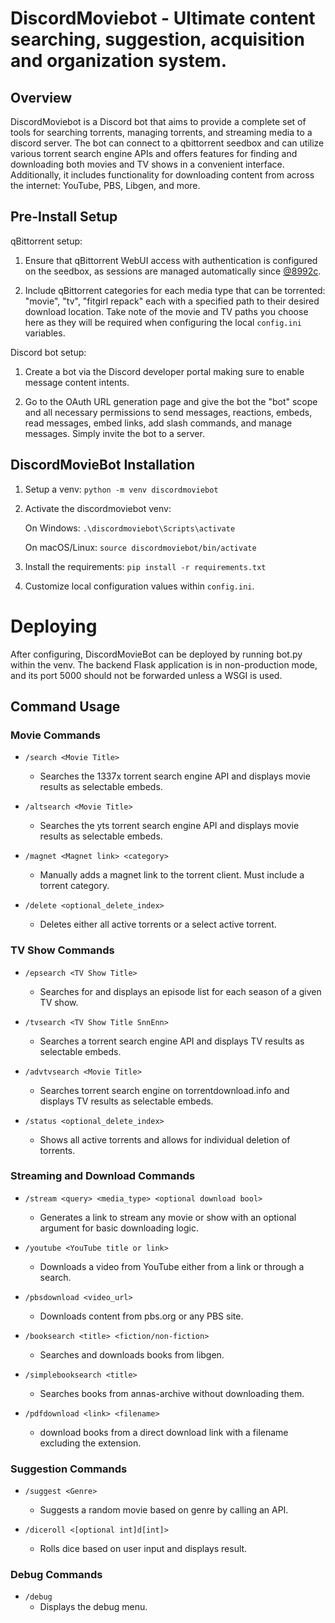 # DiscordMoviebot - Ultimate content searching, suggestion, acquisition and organization system. 

## Overview

DiscordMoviebot is a Discord bot that aims to provide a complete set of tools for searching torrents, managing torrents, and streaming media to a discord server. The bot can connect to a qbittorrent seedbox and can utilize various torrent search engine APIs and offers features for finding and downloading both movies and TV shows in a convenient interface. Additionally, it includes functionality for downloading content from across the internet: YouTube, PBS, Libgen, and more.

## Pre-Install Setup
qBittorrent setup:

1) Ensure that qBittorrent WebUI access with authentication is configured on the seedbox, as sessions are managed automatically since [@8992c](https://github.com/JakeTurner616/DiscordMovieBot/commit/8992c8a2d2ff3434781b366aa3e9897d12699645).

3) Include qBittorrent categories for each media type that can be torrented: "movie", "tv", "fitgirl repack" each with a specified path to their desired download location. Take note of the movie and TV paths you choose here as they will be required when configuring the local `config.ini` variables.

Discord bot setup:

1) Create a bot via the Discord developer portal making sure to enable message content intents.
   
3) Go to the OAuth URL generation page and give the bot the "bot" scope and all necessary permissions to send messages, reactions, embeds, read messages, embed links, add slash commands, and manage messages. Simply invite the bot to a server.

## DiscordMovieBot Installation

1) Setup a venv:
  `python -m venv discordmoviebot`

2) Activate the discordmoviebot venv:
   
    On Windows:
     `.\discordmoviebot\Scripts\activate`
      
    On macOS/Linux:
      `source discordmoviebot/bin/activate`

3) Install the requirements:
   `pip install -r requirements.txt`

4) Customize local configuration values within `config.ini`.

# Deploying

  After configuring, DiscordMovieBot can be deployed by running bot.py within the venv. The backend Flask application is in non-production mode, and its port 5000 should not be forwarded unless a WSGI is used.

## Command Usage

### Movie Commands

- `/search <Movie Title>`
  - Searches the 1337x torrent search engine API and displays movie results as selectable embeds.

- `/altsearch <Movie Title>`
  - Searches the yts torrent search engine API and displays movie results as selectable embeds.

- `/magnet <Magnet link> <category>`
  - Manually adds a magnet link to the torrent client. Must include a torrent category.

- `/delete <optional_delete_index>`
  - Deletes either all active torrents or a select active torrent.

### TV Show Commands

- `/epsearch <TV Show Title>`
  - Searches for and displays an episode list for each season of a given TV show.

- `/tvsearch <TV Show Title SnnEnn>`
  - Searches a torrent search engine API and displays TV results as selectable embeds.

- `/advtvsearch <Movie Title>`
  - Searches torrent search engine on torrentdownload.info and displays TV results as selectable embeds.

- `/status <optional_delete_index>`
  - Shows all active torrents and allows for individual deletion of torrents.

### Streaming and Download Commands

- `/stream <query> <media_type> <optional download bool>`
  - Generates a link to stream any movie or show with an optional argument for basic downloading logic.

- `/youtube <YouTube title or link>`
  - Downloads a video from YouTube either from a link or through a search.

- `/pbsdownload <video_url>`
  - Downloads content from pbs.org or any PBS site.

- `/booksearch <title> <fiction/non-fiction>`
  - Searches and downloads books from libgen.

- `/simplebooksearch <title>`
  - Searches books from annas-archive without downloading them.

- `/pdfdownload <link> <filename>`
  - download books from a direct download link with a filename excluding the extension.

### Suggestion Commands

- `/suggest <Genre>`
  - Suggests a random movie based on genre by calling an API.

- `/diceroll <[optional int]d[int]>`
  - Rolls dice based on user input and displays result.
 
### Debug Commands

- `/debug`
  - Displays the debug menu.
